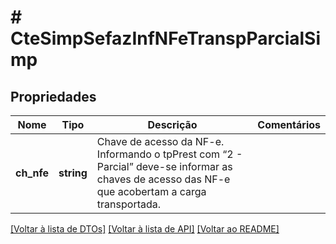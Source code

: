 # # CteSimpSefazInfNFeTranspParcialSimp

## Propriedades

Nome | Tipo | Descrição | Comentários
------------ | ------------- | ------------- | -------------
**ch_nfe** | **string** | Chave de acesso da NF-e.  Informando o tpPrest com “2 - Parcial” deve-se informar as chaves de acesso das NF-e que acobertam a carga transportada. |

[[Voltar à lista de DTOs]](../../README.md#models) [[Voltar à lista de API]](../../README.md#endpoints) [[Voltar ao README]](../../README.md)

